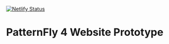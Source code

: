 [![Netlify Status](https://api.netlify.com/api/v1/badges/a0e9d4bd-ba4c-430e-bcc0-081bd8aeb4bf/deploy-status)](https://app.netlify.com/sites/pf4testbench/deploys)

# PatternFly 4 Website Prototype
